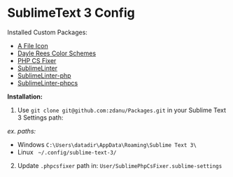 # SublimeText 3 Config

Installed Custom Packages:
- [A File Icon](https://github.com/SublimeText/AFileIcon)
- [Dayle Rees Color Schemes](https://github.com/daylerees/colour-schemes)
- [PHP CS Fixer](https://github.com/adael/SublimePhpCsFixer)
- [SublimeLinter](https://github.com/SublimeLinter/SublimeLinter)
- [SublimeLinter-php](https://github.com/SublimeLinter/SublimeLinter-php)
- [SublimeLinter-phpcs](https://github.com/SublimeLinter/SublimeLinter-phpcs)

**Installation:**
1. Use `git clone git@github.com:zdanu/Packages.git` in your Sublime Text 3 Settings path:

_ex. paths:_
- Windows  `C:\Users\datadir\AppData\Roaming\Sublime Text 3\`
- Linux ` ~/.config/sublime-text-3/`

2. Update `.phpcsfixer` path in:
`User/SublimePhpCsFixer.sublime-settings`

